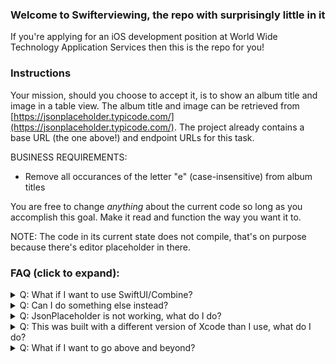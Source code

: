 ### Welcome to Swifterviewing, the repo with surprisingly little in it

If you're applying for an iOS development position at World Wide Technology Application Services then this is the repo for you!

### Instructions
Your mission, should you choose to accept it, is to show an album title and image in a table view. The album title and image can be retrieved from [https://jsonplaceholder.typicode.com/](https://jsonplaceholder.typicode.com/). The project already contains a base URL (the one above!) and endpoint URLs for this task.

BUSINESS REQUIREMENTS:
- Remove all occurances of the letter "e" (case-insensitive) from album titles

You are free to change *anything* about the current code so long as you accomplish this goal. Make it read and function the way you want it to.

NOTE: The code in its current state does not compile, that's on purpose because there's editor placeholder in there.

### FAQ (click to expand):
<details>
  <summary>Q:  What if I want to use SwiftUI/Combine?</summary>

  A: Do it! You can change **anything** about the current code so long as you accomplish the overall goal, show the album title, and image, in a List/Collection/TableView
</details>

<details>
  <summary>Q:  Can I do something else instead?</summary>

  A: Of course! Just make sure that whatever project you submit showcases enough code that we can see how you approach problems. Server interactions are not required, but are helpful to see.
</details>

<details>
  <summary>Q:  JsonPlaceholder is not working, what do I do?</summary>

  A: It only serves up static data, it's probably working, double check. If for some reason the service really did go down use a different one like: 
  - [gorest the other fake API that looks exactly like JsonPlaceholder](https://gorest.co.in/)
  - [reqres the fake API](https://reqres.in/)
  - [the marvel comics API](https://developer.marvel.com/)
  - Literally anything that returns images as URLs in a JSON object
  - Wiremock or a similar library that fakes JSON responses
</details>

<details>
  <summary>Q:  This was built with a different version of Xcode than I use, what do I do?</summary>

  A: Feel free to copy the files into a different version of Xcode, that's completely fine. However we do ask you don't use such an outdated version of Xcode that we'll have a hard time building your project. (If you submit an answer with Swift 1.2 we're not going to be able to build that easily)
</details>

<details>
  <summary>Q:  What if I want to go above and beyond?</summary>

  A: There'll be plenty of time in later interviews to showcase your skills, don't worry about it right now.

<details>
    <summary>But I really, really want to</summary>

    A: You can change ***ANYTHING*** about the codebase so long as you accomplish the overall goal. Seriously though, we give you plenty of opportunity to showcase your great iOS skills later on.

</details>
</details>